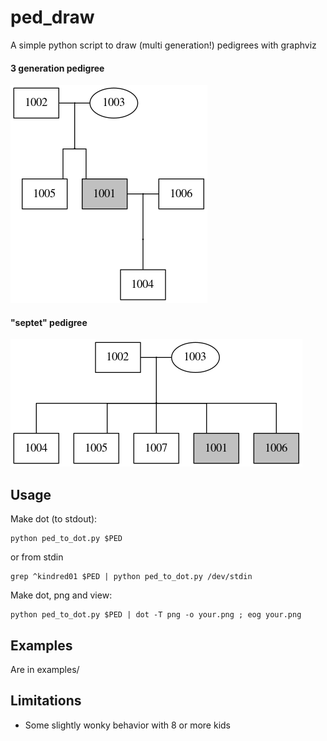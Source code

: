 # ped_draw
A simple python script to draw (multi generation!) pedigrees with graphviz

#### 3 generation pedigree
![3gen.png](examples/images/3gen.png "3gen.png")

#### "septet" pedigree
![septet.png](examples/images/septet.png "septet.png")

## Usage
Make dot (to stdout):
```
python ped_to_dot.py $PED
```
or from stdin

```
grep ^kindred01 $PED | python ped_to_dot.py /dev/stdin
```

Make dot, png and view:
```
python ped_to_dot.py $PED | dot -T png -o your.png ; eog your.png
```

## Examples
Are in examples/

## Limitations
- Some slightly wonky behavior with 8 or more kids
